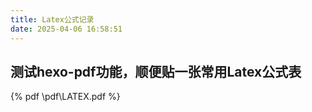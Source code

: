 ```yaml
---
title: Latex公式记录
date: 2025-04-06 16:58:51
---
```


## 测试hexo-pdf功能，顺便贴一张常用Latex公式表

{% pdf \pdf\LATEX.pdf %}